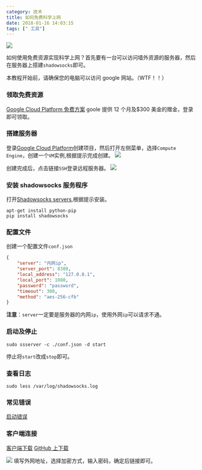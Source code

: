 ```yaml
---
category: 技术
title: 如何免费科学上网
date: 2018-01-16 14:03:15
tags: [" 工具"]
---
```


![](https://ws4.sinaimg.cn/large/006tNc79gy1fni9qq209rj30cs07o0u1.jpg)

如何使用免费资源实现科学上网？首先要有一台可以访问墙外资源的服务器，然后在服务器上搭建`shadowsocks`即可。

本教程开始前，请确保您的电脑可以访问 google 网站。（WTF！！）

### 领取免费资源

[Google Cloud Platform 免费方案](https://cloud.google.com/free/) goole 提供 12 个月及$300 美金的赠金，登录即可领取。

### 搭建服务器

登录[Google Cloud Platform](https://console.cloud.google.com)创建项目，然后打开左侧菜单，选择`Compute Engine`，创建一个`VM`实例,根据提示完成创建。
![](https://ws3.sinaimg.cn/large/006tNc79ly1fnia3p98k6j30a70on3zt.jpg)

创建完成后，点击链接`SSH`登录远程服务器。
![](https://ws4.sinaimg.cn/large/006tNc79ly1fnia7lhbazj30h606iaac.jpg)

### 安装 shadowsocks 服务程序

打开[Shadowsocks servers](https://shadowsocks.org/en/download/servers.html),根据提示安装。

```shell
apt-get install python-pip
pip install shadowsocks
```

### 配置文件

创建一个配置文件`conf.json`

```json
{
    "server": "内网ip",
    "server_port": 8388,
    "local_address": "127.0.0.1",
    "local_port": 1080,
    "password": "password",
    "timeout": 300,
    "method": "aes-256-cfb"
}
```

**注意**：`server`一定要是服务器的内网`ip`，使用外网`ip`可以请求不通。

### 启动及停止

```shell
sudo ssserver -c ./conf.json -d start
```

停止将`start`改成`stop`即可。

### 查看日志

```shell
sudo less /var/log/shadowsocks.log
```

### 常见错误

[启动错误](https://github.com/shadowsocks/shadowsocks/issues/693)

### 客户端连接

[客户端下载](https://shadowsocks.org/en/download/clients.html)
[GitHub 上下载](https://github.com/shadowsocks)

![](https://ws4.sinaimg.cn/large/006tNc79gy1fnieuit91bj30ws0t8q51.jpg)
填写外网地址，选择加密方式，输入密码，确定后链接即可。
